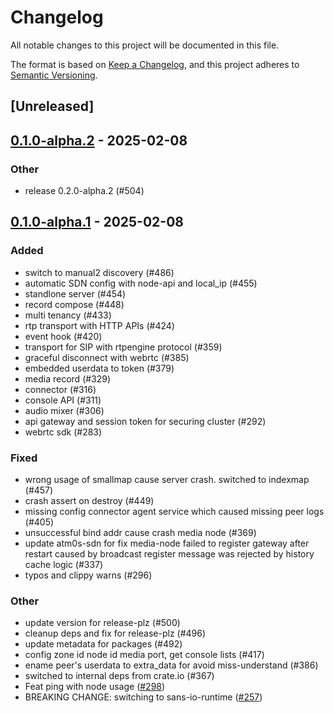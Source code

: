 # Changelog

All notable changes to this project will be documented in this file.

The format is based on [Keep a Changelog](https://keepachangelog.com/en/1.0.0/),
and this project adheres to [Semantic Versioning](https://semver.org/spec/v2.0.0.html).

## [Unreleased]

## [0.1.0-alpha.2](https://github.com/8xFF/atm0s-media-server/compare/atm0s-media-server-runner-v0.1.0-alpha.1...atm0s-media-server-runner-v0.1.0-alpha.2) - 2025-02-08

### Other

- release 0.2.0-alpha.2 (#504)

## [0.1.0-alpha.1](https://github.com/8xFF/atm0s-media-server/releases/tag/atm0s-media-server-runner-v0.1.0-alpha.1) - 2025-02-08

### Added

- switch to manual2 discovery (#486)
- automatic SDN config with node-api and local_ip (#455)
- standlone server (#454)
- record compose (#448)
- multi tenancy  (#433)
- rtp transport with HTTP APIs (#424)
- event hook (#420)
- transport for SIP with rtpengine protocol  (#359)
- graceful disconnect with webrtc (#385)
- embedded userdata to token (#379)
- media record  (#329)
- connector (#316)
- console API (#311)
- audio mixer (#306)
- api gateway and session token for securing cluster (#292)
- webrtc sdk (#283)

### Fixed

- wrong usage of smallmap cause server crash. switched to indexmap (#457)
- crash assert on destroy (#449)
- missing config connector agent service which caused missing peer logs (#405)
- unsuccessful bind addr cause crash media node (#369)
- update atm0s-sdn for fix media-node failed to register gateway after restart caused by broadcast register message was rejected by history cache logic (#337)
- typos and clippy warns (#296)

### Other

- update version for release-plz (#500)
- cleanup deps and fix for release-plz (#496)
- update metadata for packages (#492)
- config zone id node id media port, get console lists (#417)
- ename peer's userdata to extra_data for avoid miss-understand (#386)
- switched to internal deps from crate.io (#367)
- Feat ping with node usage ([#298](https://github.com/8xFF/atm0s-media-server/pull/298))
- BREAKING CHANGE: switching to sans-io-runtime ([#257](https://github.com/8xFF/atm0s-media-server/pull/257))
